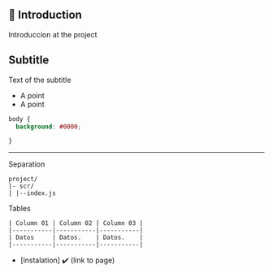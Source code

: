 ## 👤 Introduction

Introduccion at the project


## Subtitle


Text of the subtitle
- A point
- A point

``` css
body {
  background: #0000;

}

```


--- 
Separation


```plaintext
project/
|- scr/
| |--index.js
```

Tables
```plaintext
| Column 01 | Column 02 | Column 03 |
|-----------|-----------|-----------|
| Datos     | Datos.    | Datos.    |
|-----------|-----------|-----------|
```


- [instalation] ✔️ (link to page) 


<!-- code version 01 -->
